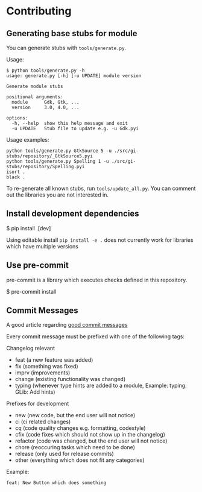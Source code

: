 # Contributing

## Generating base stubs for module

You can generate stubs with `tools/generate.py`.

Usage:

```shellsession
$ python tools/generate.py -h
usage: generate.py [-h] [-u UPDATE] module version

Generate module stubs

positional arguments:
  module      Gdk, Gtk, ...
  version     3.0, 4.0, ...

options:
  -h, --help  show this help message and exit
  -u UPDATE   Stub file to update e.g. -u Gdk.pyi
```

Usage examples:

```shellsession
python tools/generate.py GtkSource 5 -u ./src/gi-stubs/repository/_GtkSource5.pyi
python tools/generate.py Spelling 1 -u ./src/gi-stubs/repository/Spelling.pyi
isort .
black .
```

To re-generate all known stubs, run `tools/update_all.py`.
You can comment out the libraries you are not interested in.

## Install development dependencies

  $ pip install .[dev]

Using editable install `pip install -e .` does not currently work for libraries which have multiple versions

## Use pre-commit

pre-commit is a library which executes checks defined in this repository.

  $ pre-commit install

## Commit Messages

A good article regarding [good commit messages](https://chris.beams.io/posts/git-commit/)

Every commit message must be prefixed with one of the following tags:

Changelog relevant

- feat      (a new feature was added)
- fix       (something was fixed)
- imprv     (improvements)
- change    (existing functionality was changed)
- typing    (whenever type hints are added to a module, Example: typing: GLib: Add hints)

Prefixes for development

- new       (new code, but the end user will not notice)
- ci        (ci related changes)
- cq        (code quality changes e.g. formatting, codestyle)
- cfix      (code fixes which should not show up in the changelog)
- refactor  (code was changed, but the end user will not notice)
- chore     (reoccuring tasks which need to be done)
- release   (only used for release commits)
- other     (everything which does not fit any categories)

Example:

`feat: New Button which does something`
